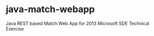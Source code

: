java-match-webapp
=================

Java REST based Match Web App for 2013 Microsoft SDE Technical Exercise
